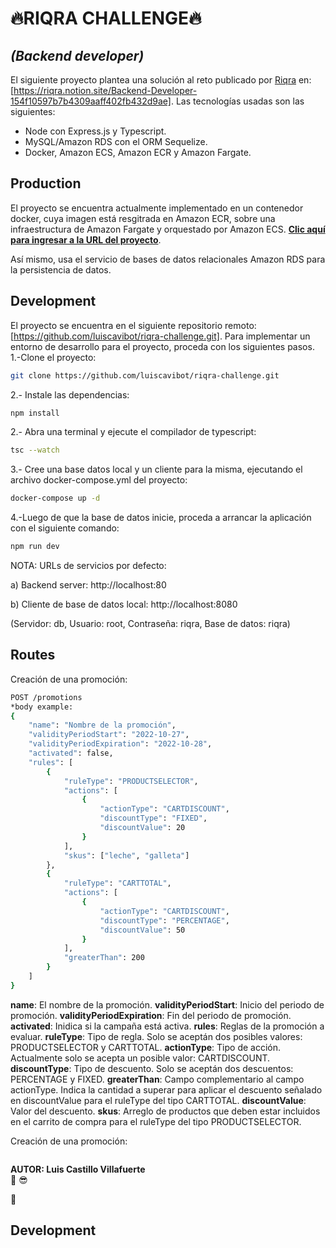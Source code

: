 # 🔥RIQRA CHALLENGE🔥

## _(Backend developer)_

El siguiente proyecto plantea una solución al reto publicado por [Riqra] en: [https://riqra.notion.site/Backend-Developer-154f10597b7b4309aaff402fb432d9ae]. Las tecnologías usadas son las siguientes:

-   Node con Express.js y Typescript.
-   MySQL/Amazon RDS con el ORM Sequelize.
-   Docker, Amazon ECS, Amazon ECR y Amazon Fargate.

## Production

El proyecto se encuentra actualmente implementado en un contenedor docker, cuya imagen está resgitrada en Amazon ECR, sobre una infraestructura de Amazon Fargate y orquestado por Amazon ECS. **[Clic aquí para ingresar a la URL del proyecto]**.

Así mismo, usa el servicio de bases de datos relacionales Amazon RDS para la persistencia de datos.

## Development

El proyecto se encuentra en el siguiente repositorio remoto: [https://github.com/luiscavibot/riqra-challenge.git]. Para implementar un entorno de desarrollo para el proyecto, proceda con los siguientes pasos.
1.-Clone el proyecto:

```sh
git clone https://github.com/luiscavibot/riqra-challenge.git
```

2.- Instale las dependencias:

```sh
npm install
```

2.- Abra una terminal y ejecute el compilador de typescript:

```sh
tsc --watch
```

3.- Cree una base datos local y un cliente para la misma, ejecutando el archivo docker-compose.yml del proyecto:

```sh
docker-compose up -d
```

4.-Luego de que la base de datos inicie, proceda a arrancar la aplicación con el siguiente comando:

```sh
npm run dev
```

NOTA: URLs de servicios por defecto:

a) Backend server: http://localhost:80

b) Cliente de base de datos local: http://localhost:8080

(Servidor: db, Usuario: root, Contraseña: riqra, Base de datos: riqra)

## Routes

Creación de una promoción:

```sh
POST /promotions
*body example:
{
    "name": "Nombre de la promoción",
	"validityPeriodStart": "2022-10-27",
	"validityPeriodExpiration": "2022-10-28",
	"activated": false,
	"rules": [
		{
			"ruleType": "PRODUCTSELECTOR",
			"actions": [
				{
					"actionType": "CARTDISCOUNT",
					"discountType": "FIXED",
					"discountValue": 20
				}
			],
			"skus": ["leche", "galleta"]
		},
		{
			"ruleType": "CARTTOTAL",
			"actions": [
				{
					"actionType": "CARTDISCOUNT",
					"discountType": "PERCENTAGE",
					"discountValue": 50
				}
			],
			"greaterThan": 200
		}
	]
}
```

**name**: El nombre de la promoción.
**validityPeriodStart**: Inicio del periodo de promoción.
**validityPeriodExpiration**: Fin del periodo de promoción.
**activated**: Inidica si la campaña está activa.
**rules**: Reglas de la promoción a evaluar.
**ruleType**: Tipo de regla. Solo se aceptán dos posibles valores: PRODUCTSELECTOR y CARTTOTAL.
**actionType**: Tipo de acción. Actualmente solo se acepta un posible valor: CARTDISCOUNT.
**discountType**: Tipo de descuento. Solo se aceptán dos descuentos: PERCENTAGE y FIXED.
**greaterThan**: Campo complementario al campo actionType. Indica la cantidad a superar para aplicar el descuento señalado en discountValue para el ruleType del tipo CARTTOTAL.
**discountValue**: Valor del descuento.
**skus**: Arreglo de productos que deben estar incluidos en el carrito de compra para el ruleType del tipo PRODUCTSELECTOR.

Creación de una promoción:

```sh

```

**AUTOR: Luis Castillo Villafuerte**  
🤛 😎

🎤

## Development

[riqra]: https://riqra.com
[https://riqra.notion.site/backend-developer-154f10597b7b4309aaff402fb432d9ae]: https://riqra.notion.site/Backend-Developer-154f10597b7b4309aaff402fb432d9ae
[clic aquí para ingresar a la url del proyecto]: http://3.142.241.21/api/v1/promotions
[https://github.com/luiscavibot/riqra-challenge.git]: https://github.com/luiscavibot/riqra-challenge.git
